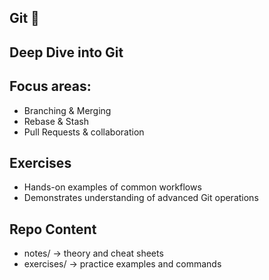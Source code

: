 ## Git 🔧

## Deep Dive into Git

## Focus areas:

   - Branching & Merging
   - Rebase & Stash
   - Pull Requests & collaboration

## Exercises

   - Hands-on examples of common workflows
   - Demonstrates understanding of advanced Git operations

## Repo Content

   - notes/ → theory and cheat sheets
   - exercises/ → practice examples and commands
